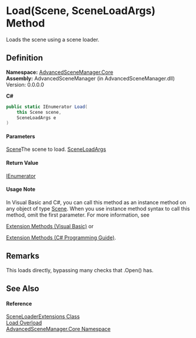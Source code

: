 # Load(Scene, SceneLoadArgs) Method

Loads the scene using a scene loader.

## Definition

**Namespace:** [AdvancedSceneManager.Core](N_AdvancedSceneManager_Core.md)\
**Assembly:** AdvancedSceneManager (in AdvancedSceneManager.dll) Version: 0.0.0.0

**C#**

```c#
public static IEnumerator Load(
	this Scene scene,
	SceneLoadArgs e
)
```

#### Parameters

&#x20; [Scene](T_AdvancedSceneManager_Models_Scene.md)The scene to load.  [SceneLoadArgs](T_AdvancedSceneManager_Core_SceneLoadArgs.md)&#x20;

#### Return Value

[IEnumerator](https://learn.microsoft.com/dotnet/api/system.collections.ienumerator)

#### Usage Note

In Visual Basic and C#, you can call this method as an instance method on any object of type [Scene](T_AdvancedSceneManager_Models_Scene.md). When you use instance method syntax to call this method, omit the first parameter. For more information, see

[Extension Methods (Visual Basic)](https://docs.microsoft.com/dotnet/visual-basic/programming-guide/language-features/procedures/extension-methods) or

[Extension Methods (C# Programming Guide)](https://docs.microsoft.com/dotnet/csharp/programming-guide/classes-and-structs/extension-methods).

## Remarks

This loads directly, bypassing many checks that .Open() has.

## See Also

#### Reference

[SceneLoaderExtensions Class](T_AdvancedSceneManager_Core_SceneLoaderExtensions.md)\
[Load Overload](Overload_AdvancedSceneManager_Core_SceneLoaderExtensions_Load.md)\
[AdvancedSceneManager.Core Namespace](N_AdvancedSceneManager_Core.md)
